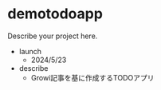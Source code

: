 # demotodoapp

Describe your project here.

- launch
  - 2024/5/23
- describe
  - Growi記事を基に作成するTODOアプリ
